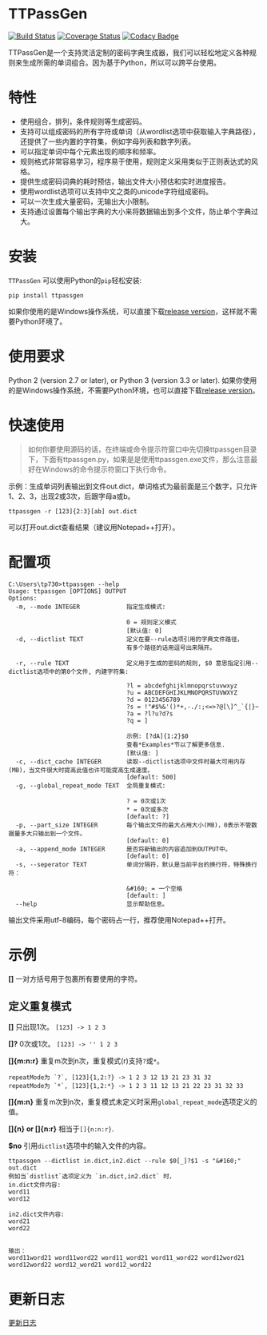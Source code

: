 # TTPassGen
[![Build Status](https://travis-ci.org/tp7309/TTPassGen.svg?branch=master)](https://travis-ci.org/tp7309/TTPassGen)
[![Coverage Status](https://coveralls.io/repos/github/tp7309/TTPassGen/badge.svg?branch=master)](https://coveralls.io/github/tp7309/TTPassGen?branch=master)
[![Codacy Badge](https://api.codacy.com/project/badge/Grade/25f05aa766c34eea9b9692725237e873)](https://www.codacy.com/app/tp7309/TTPassGen?utm_source=github.com&amp;utm_medium=referral&amp;utm_content=tp7309/TTPassGen&amp;utm_campaign=Badge_Grade)

TTPassGen是一个支持灵活定制的密码字典生成器，我们可以轻松地定义各种规则来生成所需的单词组合。因为基于Python，所以可以跨平台使用。

# 特性
- 使用组合，排列，条件规则等生成密码。
- 支持可以组成密码的所有字符或单词（从wordlist选项中获取输入字典路径），还提供了一些内置的字符集，例如字母列表和数字列表。
- 可以指定单词中每个元素出现的顺序和频率。
- 规则格式非常容易学习，程序易于使用，规则定义采用类似于正则表达式的风格。
- 提供生成密码词典的耗时预估，输出文件大小预估和实时进度报告。
- 使用wordlist选项可以支持中文之类的unicode字符组成密码。
- 可以一次生成大量密码，无输出大小限制。
- 支持通过设置每个输出字典的大小来将数据输出到多个文件，防止单个字典过大。

# 安装
`TTPassGen` 可以使用Python的`pip`轻松安装:
```
pip install ttpassgen
```
如果你使用的是Windows操作系统，可以直接下载[release version](https://github.com/tp7309/TTPassGen/releases)，这样就不需要Python环境了。

# 使用要求
Python 2 (version 2.7 or later), or Python 3 (version 3.3 or later).
如果你使用的是Windows操作系统，不需要Python环境，也可以直接下载[release version](https://github.com/tp7309/TTPassGen/releases)。

# 快速使用
> 如何你要使用源码的话，在终端或命令提示符窗口中先切换ttpassgen目录下，下面有ttpassgen.py，如果是是使用ttpassgen.exe文件，那么注意最好在Windows的命令提示符窗口下执行命令。

示例：生成单词列表输出到文件out.dict，单词格式为最前面是三个数字，只允许1、2、3，出现2或3次，后跟字母a或b。
```
ttpassgen -r [123]{2:3}[ab] out.dict
```
可以打开out.dict查看结果（建议用Notepad++打开）。

# 配置项
```
C:\Users\tp730>ttpassgen --help
Usage: ttpassgen [OPTIONS] OUTPUT
Options:
  -m, --mode INTEGER             指定生成模式:

                                 0 = 规则定义模式
                                 [默认值: 0]
  -d, --dictlist TEXT            定义在要--rule选项引用的字典文件路径， 
                                 有多个路径的话用逗号出来隔开。
                                 
  -r, --rule TEXT                定义用于生成的密码的规则, $0 意思指定引用--dictlist选项中的第0个文件, 内建字符集:

                                 ?l = abcdefghijklmnopqrstuvwxyz
                                 ?u = ABCDEFGHIJKLMNOPQRSTUVWXYZ
                                 ?d = 0123456789
                                 ?s = !"#$%&'()*+,-./:;<=>?@[\]^_`{|}~
                                 ?a = ?l?u?d?s
                                 ?q = ]

                                 示例: [?dA]{1:2}$0
                                 查看*Examples*节以了解更多信息.
                                 [默认值: ]
  -c, --dict_cache INTEGER       读取--dictlist选项中文件时最大可用内存(MB)，当文件很大时提高此值也许可能提高生成速度。
                                 [default: 500]
  -g, --global_repeat_mode TEXT  全局重复模式:

                                 ? = 0次或1次
                                 * = 0次或多次
                                 [default: ?]
  -p, --part_size INTEGER        每个输出文件的最大占用大小(MB)，0表示不管数据量多大只输出到一个文件。
                                 [default: 0]
  -a, --append_mode INTEGER      是否将新输出的内容追加到OUTPUT中。
                                 [default: 0]
  -s, --seperator TEXT           单词分隔符，默认是当前平台的换行符，特殊换行符：

                                 &#160; = 一个空格
                                 [default: ]
  --help                         显示帮助信息。
```
输出文件采用utf-8编码，每个密码占一行，推荐使用Notepad++打开。

# 示例
**[]**  一对方括号用于包裹所有要使用的字符。

## 定义重复模式
**[]**  只出现1次。
`[123] -> 1 2 3`

**[]?** 0次或1次。
`[123] -> '' 1 2 3`

**[]{m:n:r}**  重复m次到n次，重复模式(r)支持`?`或`*`。
```
repeatMode为 `?`, [123]{1,2:?} -> 1 2 3 12 13 21 23 31 32
repeatMode为 `*`, [123]{1,2:*} -> 1 2 3 11 12 13 21 22 23 31 32 33
```

**[]{m:n}** 重复m次到n次，重复模式未定义时采用`global_repeat_mode`选项定义的值。

**[]{n} or []{n:r}**
相当于`[]{n:n:r}`.

**$no** 引用`dictlist`选项中的输入文件的内容。
```
ttpassgen --dictlist in.dict,in2.dict --rule $0[_]?$1 -s "&#160;" out.dict
例如当`distlist`选项定义为 `in.dict,in2.dict` 时，
in.dict文件内容:
word11
word12

in2.dict文件内容:
word21
word22


输出：
word11word21 word11word22 word11_word21 word11_word22 word12word21 word12word22 word12_word21 word12_word22
```

# 更新日志
[更新日志](https://github.com/tp7309/TTPassGen/blob/master/CHANGES.md)